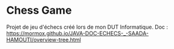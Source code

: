 # Chess Game

Projet de jeu d'échecs créé lors de mon DUT Informatique. Doc : https://mormox.github.io/JAVA-DOC-ECHECS-_-SAADA-HAMOUTI/overview-tree.html
